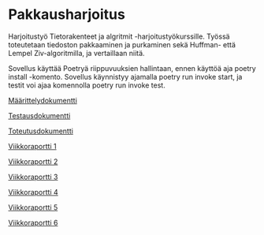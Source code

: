 # Pakkausharjoitus

Harjoitustyö Tietorakenteet ja algritmit -harjoitustyökurssille. Työssä toteutetaan tiedoston pakkaaminen ja purkaminen sekä Huffman- että Lempel Ziv-algoritmilla, ja vertaillaan niitä.

Sovellus käyttää Poetryä riippuvuuksien hallintaan, ennen käyttöä aja poetry install -komento. Sovellus käynnistyy ajamalla poetry run invoke start, ja testit voi ajaa komennolla poetry run invoke test.

[Määrittelydokumentti](https://github.com/Yogho358/pakkausharjoitus/blob/main/documents/maarittely.md)

[Testausdokumentti](https://github.com/Yogho358/pakkausharjoitus/blob/main/documents/testaus.md)

[Toteutusdokumentti](https://github.com/Yogho358/pakkausharjoitus/blob/main/documents/toteutus.md)

[Viikkoraportti 1](https://github.com/Yogho358/pakkausharjoitus/blob/main/documents/Viikkoraportti%201.md)

[Viikkoraportti 2](https://github.com/Yogho358/pakkausharjoitus/blob/main/documents/Viikkoraportti%202.md)

[Viikkoraportti 3](https://github.com/Yogho358/pakkausharjoitus/blob/main/documents/Viikkoraportti%203.md)

[Viikkoraportti 4](https://github.com/Yogho358/pakkausharjoitus/blob/main/documents/Viikkoraportti%204.md)

[Viikkoraportti 5](https://github.com/Yogho358/pakkausharjoitus/blob/main/documents/Viikkoraportti%205.md)

[Viikkoraportti 6](https://github.com/Yogho358/pakkausharjoitus/blob/main/documents/Viikkoraportti%206.md)
